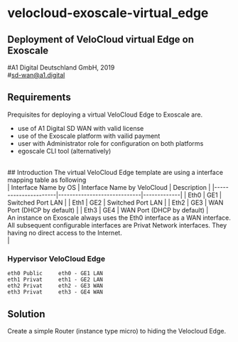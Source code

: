 # velocloud-exoscale-virtual_edge
## Deployment of VeloCloud virtual Edge on Exoscale
\#A1 Digital Deutschland GmbH, 2019<br>
\#sd-wan@a1.digital 
## Requirements 
Prequisites for deploying a virtual VeloCloud Edge to Exoscale are.
- use of A1 Digital SD WAN with valid license
- use of the Exoscale platform with vailid payment
- user with Administrator role for configuration on both platforms
- egoscale CLI tool (alternatively)

<br>
## Introduction
The virtual VeloCloud Edge template are using a interface mapping table as following
<br>
| Interface Name by OS | Interface Name by VeloCloud | Description |
|----------------------|-----------------------------|-------------|
| Eth0 | GE1 | Switched Port LAN |
| Eth1 | GE2 | Switched Port LAN |
| Eth2 | GE3 | WAN Port (DHCP by default) |
| Eth3 | GE4 | WAN Port (DHCP by default) |
<br>
An instance on Exoscale always uses the Eth0 interface as a WAN interface. 
All subsequent configurable interfaces are Privat Network interfaces. They having no direct
access to the Internet.
<br>
|



### Hypervisor      VeloCloud Edge
```
eth0 Public     eth0 - GE1 LAN
eth1 Privat     eth1 - GE2 LAN
eth2 Privat     eth2 - GE3 WAN 
eth3 Privat     eth3 - GE4 WAN
```
## Solution
Create a simple Router (instance type micro) to hiding the Velocloud Edge.<br>
```
